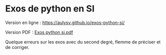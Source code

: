 # Exos de python en SI

Version en ligne : https://aulysv.github.io/exos-python-si/

Version PDF : [Exos python si.pdf](https://github.com/AulysV/exos-python-si/files/8337227/Exos.python.si.pdf)

Quelque erreurs sur les exos avec du second degré, flemme de préciser et de corriger.
